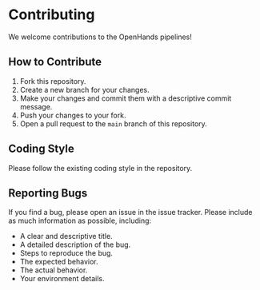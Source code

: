 # Contributing

We welcome contributions to the OpenHands pipelines!

## How to Contribute

1. Fork this repository.
2. Create a new branch for your changes.
3. Make your changes and commit them with a descriptive commit message.
4. Push your changes to your fork.
5. Open a pull request to the `main` branch of this repository.

## Coding Style

Please follow the existing coding style in the repository.

## Reporting Bugs

If you find a bug, please open an issue in the issue tracker. Please include as much information as possible, including:

* A clear and descriptive title.
* A detailed description of the bug.
* Steps to reproduce the bug.
* The expected behavior.
* The actual behavior.
* Your environment details.
